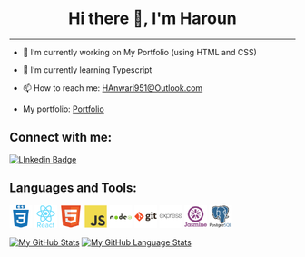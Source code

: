 # <div align="center"> Hi there 👋, I'm Haroun </div>

---

* 🔭 I’m currently working on My Portfolio (using HTML and CSS) 

* 🌱 I’m currently learning Typescript

* 📫 How to reach me: HAnwari951@Outlook.com

* My portfolio: [Portfolio](external.ink?to=https://haroogle.github.io/portfolio/)

## Connect with me: 
[![LInkedin Badge](https://external-content.duckduckgo.com/iu/?u=http%3A%2F%2Fdartagnanguedes.com.br%2Fimg%2Fif_linkedin.png&f=1&nofb=1&ipt=07b430621b07c060ed43957f82ff795d898c38940fb38994dc051d42306fa3e5&ipo=images)](https://www.linkedin.com/in/harounanwari)

## Languages and Tools: 
[<img src="https://github.com/devicons/devicon/blob/master/icons/css3/css3-plain-wordmark.svg"  title="CSS3" alt="CSS" width="40" height="40"/>](https://www.w3schools.com/Css/)
[<img src="https://github.com/devicons/devicon/blob/master/icons/react/react-original-wordmark.svg" title="React" alt="React" width="40" height="40"/>](https://react.dev/)
[<img src="https://github.com/devicons/devicon/blob/master/icons/html5/html5-original.svg" title="HTML5" alt="HTML" width="40" height="40"/>](https://html.spec.whatwg.org/multipage/)
[<img src="https://github.com/devicons/devicon/blob/master/icons/javascript/javascript-original.svg" title="JavaScript" alt="JavaScript" width="40" height="40"/>](https://developer.mozilla.org/en-US/docs/Web/javascript)
[<img src="https://github.com/devicons/devicon/blob/master/icons/nodejs/nodejs-original-wordmark.svg" title="NodeJS" alt="NodeJS" width="40" height="40"/>](https://nodejs.org/en)
[<img src="https://github.com/devicons/devicon/blob/master/icons/git/git-original-wordmark.svg" title="Git" alt="Git" width="40" height="40"/>](https://git-scm.com/doc)
[<img src="https://github.com/devicons/devicon/blob/master/icons/express/express-original-wordmark.svg" title="Express" alt="Express" width="40" height="40"/>](https://expressjs.com/)
[<img src="https://github.com/devicons/devicon/blob/master/icons/jasmine/jasmine-plain-wordmark.svg" title="Jasmine" alt="Jasmine" width="40" height="40"/>](https://jasmine.github.io/)
[<img src="https://github.com/devicons/devicon/blob/master/icons/postgresql/postgresql-original-wordmark.svg" title="postgreSQL" alt="postgresSQL" width="40" height="40"/>](https://www.postgresql.org/)

[![My GitHub Stats](https://github-readme-stats.vercel.app/api/?username=Haroogle&count_private=true&theme=tokyonight&showicons=true)]()
[![My GitHub Language Stats](https://github-readme-stats.vercel.app/api/top-langs/?username=Haroogle&langs_count=5&theme=tokyonight)]()
<!--
**Haroogle/Haroogle** is a ✨ _special_ ✨ repository because its `README.md` (this file) appears on your GitHub profile.

Here are some ideas to get you started:

- 🔭 I’m currently working on ...
- 🌱 I’m currently learning ...
- 👯 I’m looking to collaborate on ...
- 🤔 I’m looking for help with ...
- 💬 Ask me about ...
- 📫 How to reach me: ...
- 😄 Pronouns: ...
- ⚡ Fun fact: ...
-->
